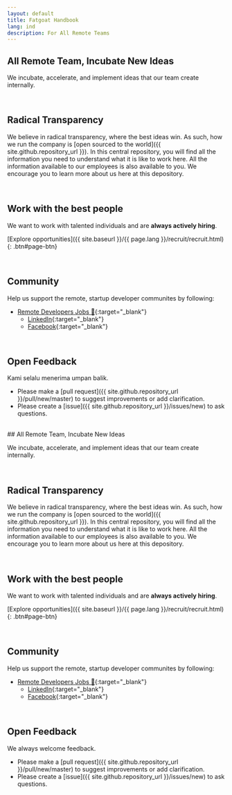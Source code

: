 ```yaml
---
layout: default
title: Fatgoat Handbook
lang: ind
description: For All Remote Teams
---
```




## All Remote Team, Incubate New Ideas

We incubate, accelerate, and implement ideas that our team create internally.

<br>

## Radical Transparency

We believe in radical transparency, where the best ideas win. As such, how we run the company is [open sourced to the world]({{ site.github.repository_url }}). In this central repository, you will find all the information you need to understand what it is like to work here. All the information available to our employees is also available to you. We encourage you to learn more about us here at this depository.

<br>

## Work with the best people

We want to work with talented individuals and are **always actively hiring**.

[Explore opportunities]({{ site.baseurl }}/{{ page.lang }}/recruit/recruit.html){: .btn#page-btn}

<br>

## Community

Help us support the remote, startup developer communites by following:

-   [Remote Developers Jobs :palm_tree:](https://www.linkedin.com/groups/10525064/){:target="\_blank"}
    -   [LinkedIn](https://www.linkedin.com/groups/10525064/){:target="\_blank"}
    -   [Facebook](https://www.facebook.com/groups/489046765360247/){:target="\_blank"}

<br>

## Open Feedback

Kami selalu menerima umpan balik.

-   Please make a [pull request]({{ site.github.repository_url }}/pull/new/master) to suggest improvements or add clarification.
-   Please create a [issue]({{ site.github.repository_url }}/issues/new) to ask questions.

<br>
<a name="id"></a>
## All Remote Team, Incubate New Ideas

We incubate, accelerate, and implement ideas that our team create internally.

<br>

## Radical Transparency

We believe in radical transparency, where the best ideas win. As such, how we run the company is [open sourced to the world]({{ site.github.repository_url }}). In this central repository, you will find all the information you need to understand what it is like to work here. All the information available to our employees is also available to you. We encourage you to learn more about us here at this depository.

<br>

## Work with the best people

We want to work with talented individuals and are **always actively hiring**.

[Explore opportunities]({{ site.baseurl }}/{{ page.lang }}/recruit/recruit.html){: .btn#page-btn}

<br>

## Community

Help us support the remote, startup developer communites by following:

-   [Remote Developers Jobs :palm_tree:](https://www.linkedin.com/groups/10525064/){:target="\_blank"}
    -   [LinkedIn](https://www.linkedin.com/groups/10525064/){:target="\_blank"}
    -   [Facebook](https://www.facebook.com/groups/489046765360247/){:target="\_blank"}

<br>

## Open Feedback

We always welcome feedback.

-   Please make a [pull request]({{ site.github.repository_url }}/pull/new/master) to suggest improvements or add clarification.
-   Please create a [issue]({{ site.github.repository_url }}/issues/new) to ask questions.

<br>